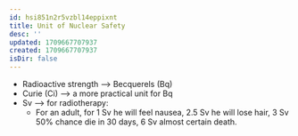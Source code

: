 ```yaml
---
id: hsi851n2r5vzbl14eppixnt
title: Unit of Nuclear Safety
desc: ''
updated: 1709667707937
created: 1709667707937
isDir: false
---
```

-   Radioactive strength --\> Becquerels (Bq)
-   Curie (Ci) --\> a more practical unit for Bq
-   Sv --\> for radiotherapy:
    -   For an adult, for 1 Sv he will feel nausea, 2.5 Sv he will lose
        hair, 3 Sv 50% chance die in 30 days, 6 Sv almost certain death.
